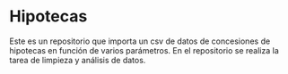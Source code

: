 # Hipotecas
Este es un repositorio que importa un csv de datos de concesiones de hipotecas en función de varios parámetros. En el repositorio se realiza la tarea de limpieza y análisis de datos.
